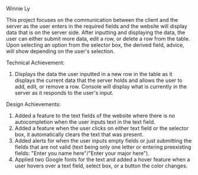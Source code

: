 Winnie Ly 

This project focuses on the communication between the client and the server as the user enters in the required fields and the website will display data that is on the server side. After inputting and displaying the data, the user can either submit more data, edit a row, or delete a row from the table. Upon selecting an option from the selector box, the derived field, advice, will show depending on the user's selection.

Technical Achievement:

1. Displays the data the user inputted in a new row in the table as it displays the current data that the server holds and allows the user to add, edit, or remove a row. Console will display what is currently in the server as it responds to the user's input.

Design Achievements:

1. Added a feature to the text fields of the website where there is no autocompletion when the user inputs text in the text field.
2. Added a feature when the user clicks on either text field or the selector box, it automatically clears the text that was present.
3. Added alerts for when the user inputs empty fields or just submitting the fields that are not valid (text being only one letter or entering preexisting fields: "Enter you name here"/"Enter your major here").
4. Applied two Google fonts for the text and added a hover feature when a user hovers over a text field, select box, or a button the color changes. 